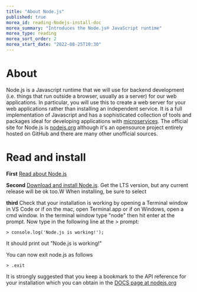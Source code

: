 ```yaml
---
title: "About Node.js"
published: true
morea_id: reading-Nodejs-install-doc
morea_summary: "Introduces the Node.js® JavaScript runtime"
morea_type: reading
morea_sort_order: 2
morea_start_date: "2022-08-25T10:30"
---
```


# About
Node.js is a Javascript runtime that we will use for backend development (i.e. things that run outside a browser, usually as a server) for our web applications. In particular, you will use this to create a web server for your web applications rather than installing an independent service. It is a full implementation of Javascript and has a sophisticated collection of tools and packages ideal for developing applications with [microservices](https://blog.cloud66.com/beginners-guide-to-building-real-world-microservices-with-node-js/). The official site for Node.js is [nodejs.org](http://nodejs.org) although it's an opensource project entirely hosted on GitHub and there are many other unofficial sources.


# Read and install
**First** [Read about Node.js](https://www.codecademy.com/articles/what-is-node)

**Second** [Download and install Node.js](https://nodejs.org/en/download/). Get the LTS version, but any current release will be ok too.W When installing, be sure to select 

**third** Check that your installation is working by opening a Terminal window in VS Code or if on the mac, open Terminal.app or if on Windows, open a cmd window. In the terminal window type "node" then hit enter at the prompt. Now type in the following line at the > prompt:

```
> console.log('Node.js is working!');
```
It should print out "Node.js is working!"

You can now exit node.js as follows
```
> .exit
```


It is strongly suggested that you keep a bookmark to the API reference for your installation which you can obtain in the [DOCS page at nodejs.org](https://nodejs.org/en/docs/)